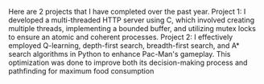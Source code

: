 Here are 2 projects that I have completed over the past year. 
Project 1: I developed a multi-threaded HTTP server using C, which involved creating multiple threads, implementing a bounded buffer, and utilizing mutex locks to ensure an atomic and coherent processes. 
Project 2: I effectively employed Q-learning, depth-first search, breadth-first search, and A* search algorithms in Python to enhance Pac-Man's gameplay. This optimization was done to improve both its decision-making process and pathfinding for maximum food consumption
